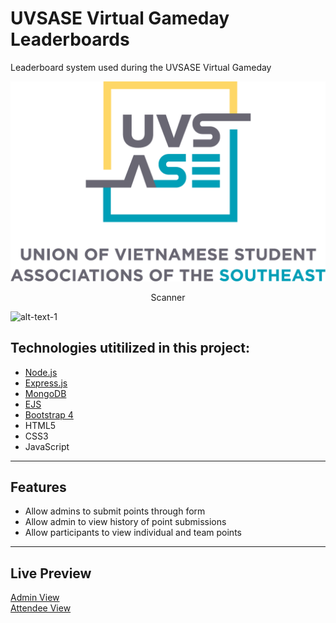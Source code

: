 
# UVSASE Virtual Gameday Leaderboards
Leaderboard system used during the UVSASE Virtual Gameday

![Image](https://github.com/AndyUGA/Element/blob/master/public/images/uvsase2.png)


<p align = "middle"> Scanner </p>

![alt-text-1](https://github.com/AndyUGA/UVSASE-Gameday-Leaderboards/blob/master/public/README%20Images/README%20image.png?raw=true)

## Technologies utitilized in this project:
- [Node.js](https://nodejs.org/en/) 
- [Express.js](https://expressjs.com)
- [MongoDB](https://www.mongodb.com) 
- [EJS](https://ejs.co)
- [Bootstrap 4](https://getbootstrap.com)
- HTML5
- CSS3
- JavaScript

---------------------------------------------------------------------------------------------------------------------------
## Features
- Allow admins to submit points through form
- Allow admin to view history of point submissions
- Allow participants to view individual and team points

---------------------------------------------------------------------------------------------------------------------------
## Live Preview
[Admin View](https://uvsase-gameday-leaderboards.herokuapp.com/)
<br>
[Attendee View](https://uvsase-leaderboard-attendee.herokuapp.com/leaderboard)
